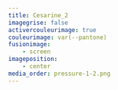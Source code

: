 ```yaml
---
title: Cesarine_2
imagegrise: false
activercouleurimage: true
couleurimage: var(--pantone)
fusionimage:
    - screen
imageposition:
    - center
media_order: pressure-1-2.png
---
```


